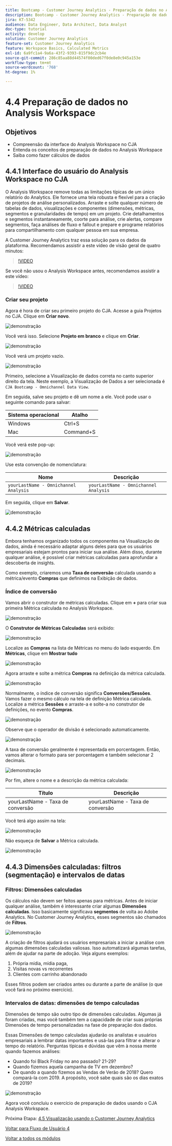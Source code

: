 ```yaml
---
title: Bootcamp - Customer Journey Analytics - Preparação de dados no Analysis Workspace
description: Bootcamp - Customer Journey Analytics - Preparação de dados no Analysis Workspace
jira: KT-5342
audience: Data Engineer, Data Architect, Data Analyst
doc-type: tutorial
activity: develop
solution: Customer Journey Analytics
feature-set: Customer Journey Analytics
feature: Workspace Basics, Calculated Metrics
exl-id: 6a9fc1a4-9a6a-43f2-9393-815f9dc2cb4e
source-git-commit: 286c85aa88d44574f00ded67f0de8e0c945a153e
workflow-type: tm+mt
source-wordcount: '768'
ht-degree: 1%

---
```


# 4.4 Preparação de dados no Analysis Workspace

## Objetivos

- Compreensão da interface do Analysis Workspace no CJA
- Entenda os conceitos de preparação de dados no Analysis Workspace
- Saiba como fazer cálculos de dados

## 4.4.1 Interface do usuário do Analysis Workspace no CJA

O Analysis Workspace remove todas as limitações típicas de um único relatório do Analytics. Ele fornece uma tela robusta e flexível para a criação de projetos de análise personalizados. Arraste e solte qualquer número de tabelas de dados, visualizações e componentes (dimensões, métricas, segmentos e granularidades de tempo) em um projeto. Crie detalhamentos e segmentos instantaneamente, coorte para análise, crie alertas, compare segmentos, faça análises de fluxo e fallout e prepare e programe relatórios para compartilhamento com qualquer pessoa em sua empresa.

A Customer Journey Analytics traz essa solução para os dados da plataforma. Recomendamos assistir a este vídeo de visão geral de quatro minutos:

>[!VIDEO](https://video.tv.adobe.com/v/35109?quality=12&learn=on&enablevpops)

Se você não usou o Analysis Workspace antes, recomendamos assistir a este vídeo:

>[!VIDEO](https://video.tv.adobe.com/v/26266?quality=12&learn=on&enablevpops)

### Criar seu projeto

Agora é hora de criar seu primeiro projeto do CJA. Acesse a guia Projetos no CJA.
Clique em **Criar novo**.

![demonstração](./images/prmenu.png)

Você verá isso. Selecione **Projeto em branco** e clique em **Criar**.

![demonstração](./images/prmenu1.png)

Você verá um projeto vazio.

![demonstração](./images/premptyprojects.png)

Primeiro, selecione a Visualização de dados correta no canto superior direito da tela. Neste exemplo, a Visualização de Dados a ser selecionada é `CJA Bootcamp - Omnichannel Data View`.

Em seguida, salve seu projeto e dê um nome a ele. Você pode usar o seguinte comando para salvar:

| Sistema operacional | Atalho |
| ----------------- |-------------| 
| Windows | Ctrl+S |
| Mac | Command+S |

Você verá este pop-up:

![demonstração](./images/prsave.png)

Use esta convenção de nomenclatura:

| Nome | Descrição |
| ----------------- |-------------| 
| `yourLastName - Omnichannel Analysis` | `yourLastName - Omnichannel Analysis` |

Em seguida, clique em **Salvar**.

![demonstração](./images/prsave2.png)

## 4.4.2 Métricas calculadas

Embora tenhamos organizado todos os componentes na Visualização de dados, ainda é necessário adaptar alguns deles para que os usuários empresariais estejam prontos para iniciar sua análise. Além disso, durante qualquer análise, é possível criar métricas calculadas para aprofundar a descoberta de insights.

Como exemplo, criaremos uma **Taxa de conversão** calculada usando a métrica/evento **Compras** que definimos na Exibição de dados.

### Índice de conversão

Vamos abrir o construtor de métricas calculadas. Clique em **+** para criar sua primeira Métrica calculada no Analysis Workspace.

![demonstração](./images/pradd.png)

O **Construtor de Métricas Calculadas** será exibido:

![demonstração](./images/prbuilder.png)

Localize as **Compras** na lista de Métricas no menu do lado esquerdo. Em **Métricas**, clique em **Mostrar tudo**

![demonstração](./images/calcbuildercr1.png)

Agora arraste e solte a métrica **Compras** na definição da métrica calculada.

![demonstração](./images/calcbuildercr2.png)

Normalmente, o índice de conversão significa **Conversões/Sessões**. Vamos fazer o mesmo cálculo na tela de definição Métrica calculada. Localize a métrica **Sessões** e arraste-a e solte-a no construtor de definições, no evento **Compras**.

![demonstração](./images/calcbuildercr3.png)

Observe que o operador de divisão é selecionado automaticamente.

![demonstração](./images/calcbuildercr4.png)

A taxa de conversão geralmente é representada em porcentagem. Então, vamos alterar o formato para ser porcentagem e também selecionar 2 decimais.

![demonstração](./images/calcbuildercr5.png)

Por fim, altere o nome e a descrição da métrica calculada:

| Título | Descrição |
| ----------------- |-------------| 
| yourLastName - Taxa de conversão | yourLastName - Taxa de conversão |

Você terá algo assim na tela:

![demonstração](./images/calcbuildercr6.png)

Não esqueça de **Salvar** a Métrica calculada.

![demonstração](./images/pr9.png)

## 4.4.3 Dimensões calculadas: filtros (segmentação) e intervalos de datas

### Filtros: Dimensões calculadas

Os cálculos não devem ser feitos apenas para métricas. Antes de iniciar qualquer análise, também é interessante criar algumas **Dimensões calculadas**. Isso basicamente significava **segmentos** de volta ao Adobe Analytics. No Customer Journey Analytics, esses segmentos são chamados de **Filtros**.

![demonstração](./images/prfilters.png)

A criação de filtros ajudará os usuários empresariais a iniciar a análise com algumas dimensões calculadas valiosas. Isso automatizará algumas tarefas, além de ajudar na parte de adoção. Veja alguns exemplos:

1. Própria mídia, mídia paga,
2. Visitas novas vs recorrentes
3. Clientes com carrinho abandonado

Esses filtros podem ser criados antes ou durante a parte de análise (o que você fará no próximo exercício).

### Intervalos de datas: dimensões de tempo calculadas

Dimensões de tempo são outro tipo de dimensões calculadas. Algumas já foram criadas, mas você também tem a capacidade de criar suas próprias Dimensões de tempo personalizadas na fase de preparação dos dados.

Essas Dimensões de tempo calculadas ajudarão os analistas e usuários empresariais a lembrar datas importantes e usá-las para filtrar e alterar o tempo do relatório. Perguntas típicas e dúvidas que vêm à nossa mente quando fazemos análises:

- Quando foi Black Friday no ano passado? 21-29?
- Quando fizemos aquela campanha de TV em dezembro?
- De quando a quando fizemos as Vendas de Verão de 2018? Quero compará-la com 2019. A propósito, você sabe quais são os dias exatos de 2019?

![demonstração](./images/timedimensions.png)

Agora você concluiu o exercício de preparação de dados usando o CJA Analysis Workspace.

Próxima Etapa: [4.5 Visualização usando o Customer Journey Analytics](./ex5.md)

[Voltar para Fluxo de Usuário 4](./uc4.md)

[Voltar a todos os módulos](./../../overview.md)
